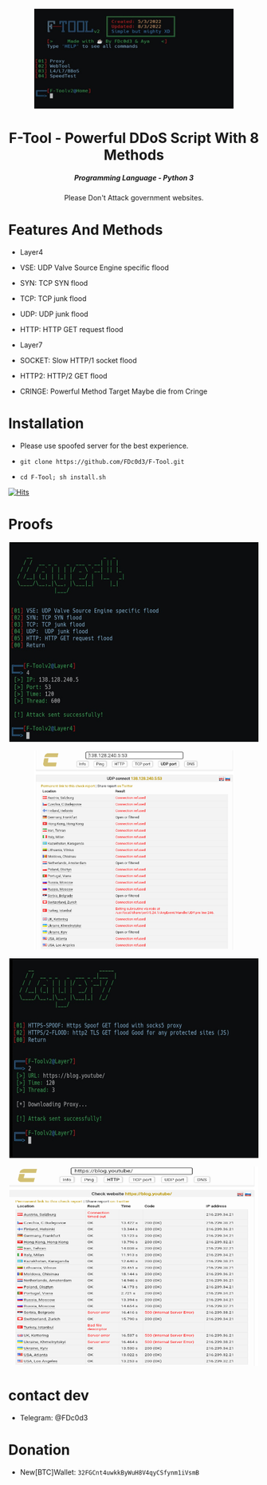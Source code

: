 <p align="center"><img src="https://raw.githubusercontent.com/FDc0d3/F-Tool/main/screenshot/IMG_20220803_215921.jpg" width="400px" height="200px" alt="picture"></p>
<h1 align="center">F-Tool - Powerful DDoS Script With 8 Methods</h1>
<em><h5 align="center">Programming Language - Python 3</h5></em>

<p align="center">Please Don't Attack government websites.</p>

# Features And Methods

* Layer4

* VSE: UDP Valve Source Engine specific flood
* SYN: TCP SYN flood
* TCP: TCP junk flood
* UDP:  UDP junk flood
* HTTP: HTTP GET request flood

* Layer7

* SOCKET: Slow HTTP/1 socket flood
* HTTP2: HTTP/2 GET flood
* CRINGE: Powerful Method Target Maybe die from Cringe

# Installation

* Please use spoofed server for the best experience.

* ```git clone https://github.com/FDc0d3/F-Tool.git```
* ```cd F-Tool; sh install.sh```

[![Hits](https://hits.seeyoufarm.com/api/count/incr/badge.svg?url=https://github.com/FDc0d3hit-counter&count_bg=%230BD4FF&title_bg=%23525050&icon=github.svg&icon_color=%23000000&title=Views&edge_flat=true)](https://hits.seeyoufarm.com)

# Proofs

<p align="center"><img src="https://raw.githubusercontent.com/FDc0d3/F-Tool/main/screenshot/IMG_20220803_220812.jpg" width="500px" height="400px" alt="picture"></p>
<p align="center"><img src="https://raw.githubusercontent.com/FDc0d3/F-Tool/main/screenshot/Screenshot_2022_0803_141022.png" width="400px" height="400px" alt="picture"></p>
<p align="center"><img src="https://raw.githubusercontent.com/FDc0d3/F-Tool/main/screenshot/IMG_20220803_225424.jpg" width="500px" height="400px" alt="picture"></p>
<p align="center"><img src="https://raw.githubusercontent.com/FDc0d3/F-Tool/main/screenshot/Screenshot_2022_0803_225814.png" width="500px" height="400px" alt="picture"></p>

# contact dev
* Telegram: @FDc0d3

# Donation
* New[BTC]Wallet: ```32FGCnt4uwkkByWuH8V4qyCSfynm1iVsmB```




